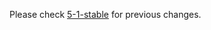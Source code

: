 Please check [5-1-stable](https://github.com/rails/rails/blob/5-1-stable/guides/CHANGELOG.md) for previous changes.
